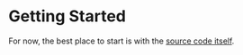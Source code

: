 # Getting Started

For now, the best place to start is with the
[source code itself](https://github.com/nismod/DAFNI-NIRD).
